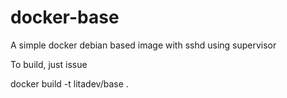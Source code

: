 # docker-base
A simple docker debian based image with sshd using supervisor

To build, just issue

  docker build -t litadev/base .
